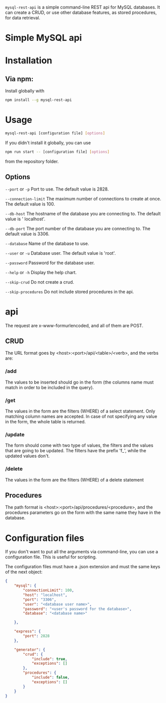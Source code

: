 `mysql-rest-api` is a simple command-line REST api for MySQL databases. It can create a CRUD, or use other database features, as stored procedures, for data retrieval.

Simple MySQL api
============

Installation
============

Via npm:
-----

Install globally with
~~~bash
npm install --g mysql-rest-api
~~~


Usage
=====

~~~bash
mysql-rest-api [configuration file] [options]
~~~

If you didn't install it globally, you can use
~~~bash
npm run start -- [configuration file] [options]
~~~
from the repository folder.

Options
------

`--port` or `-p`		Port to use. The default value is 2828.		

`--connection-limit` 	The maximum number of connections to create at once. The default value is  100.

`--db-host`				The hostname of the database you are connecting to. The default value is ' localhost'.

`--db-port`				The port number of the database you are connecting to. The default value is 3306.

`--database`			Name of the database to use.

`--user` or `-u`		Database user. The default value is 'root'.

`--password`			Password for the database user.

`--help` or `-h`		Display the help chart.

`--skip-crud`			Do not create a crud.

`--skip-procedures`		Do not include stored procedures in the api.


api
======

The request are x-www-formurlencoded, and all of them are POST.

CRUD
------

The URL format goes by \<host\>:\<port\>/api/\<table\>/\<verb\>, and the verbs are:

### /add

The values to be inserted should go in the form (the columns name must match in order to be included in the query).

### /get

The values in the form are the filters (WHERE) of a select statement. Only matching column names are accepted. In case of not specifying any value in the form, the whole table is returned.

### /update

The form should come with two type of values, the filters and the values that are going to be updated. The filters have the prefix 'f_', while the updated values don't.

### /delete

The values in the form are the filters (WHERE) of a delete statement

Procedures
------

The path format is \<host\>:\<port\>/api/procedures/\<procedure\>, and the procedures parameters go on the form with the same name they have in the database.

Configuration files
=======

If you don't want to put all the arguments via command-line, you can use a configuration file. This is useful for scripting.

The configuration files must have a .json extension and must the same keys of the next object:

~~~json
{
	"mysql": {
		"connectionLimit": 100,
		"host": "localhost",
		"port": "3306",
		"user": "<database user name>",
		"password": "<user's password for the database>",
		"database": "<database name>"

	},

	"express": {
		"port": 2828
	},

	"generator": {
		"crud": {
			"include": true,
			"exceptions": []
		},
		"procedures": {
			"include": false,
			"exceptions": []
		}
	}
}

~~~
